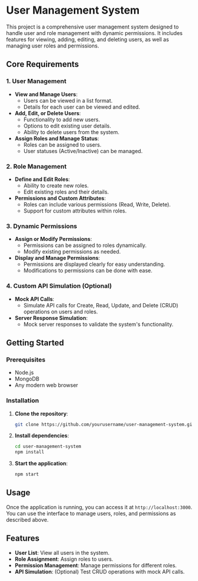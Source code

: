 # User Management System

This project is a comprehensive user management system designed to handle user and role management with dynamic permissions. It includes features for viewing, adding, editing, and deleting users, as well as managing user roles and permissions. 

## **Core Requirements**

### 1. User Management
- **View and Manage Users**:
    - Users can be viewed in a list format.
    - Details for each user can be viewed and edited.
- **Add, Edit, or Delete Users**:
    - Functionality to add new users.
    - Options to edit existing user details.
    - Ability to delete users from the system.
- **Assign Roles and Manage Status**:
    - Roles can be assigned to users.
    - User statuses (Active/Inactive) can be managed.

### 2. Role Management
- **Define and Edit Roles**:
    - Ability to create new roles.
    - Edit existing roles and their details.
- **Permissions and Custom Attributes**:
    - Roles can include various permissions (Read, Write, Delete).
    - Support for custom attributes within roles.

### 3. Dynamic Permissions
- **Assign or Modify Permissions**:
    - Permissions can be assigned to roles dynamically.
    - Modify existing permissions as needed.
- **Display and Manage Permissions**:
    - Permissions are displayed clearly for easy understanding.
    - Modifications to permissions can be done with ease.

### 4. Custom API Simulation (Optional)
- **Mock API Calls**:
    - Simulate API calls for Create, Read, Update, and Delete (CRUD) operations on users and roles.
- **Server Response Simulation**:
    - Mock server responses to validate the system's functionality.

## **Getting Started**

### Prerequisites
- Node.js
- MongoDB
- Any modern web browser

### Installation
1. **Clone the repository**:
    ```bash
    git clone https://github.com/yourusername/user-management-system.git
    ```
2. **Install dependencies**:
    ```bash
    cd user-management-system
    npm install
    ```

3. **Start the application**:
    ```bash
    npm start
    ```

## **Usage**

Once the application is running, you can access it at `http://localhost:3000`. You can use the interface to manage users, roles, and permissions as described above.

## **Features**

- **User List**: View all users in the system.
- **Role Assignment**: Assign roles to users.
- **Permission Management**: Manage permissions for different roles.
- **API Simulation**: (Optional) Test CRUD operations with mock API calls.



